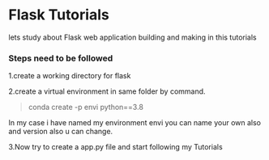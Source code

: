 # Flask Tutorials

lets study about Flask web application building and making in this tutorials

### Steps need to be followed 


1.create a working directory for flask 


2.create a virtual environment in same folder by command.
> conda create -p envi python==3.8

In my case i have named my environment envi you can name your own also and version also u can change.

3.Now try to create a app.py file and start following my Tutorials 